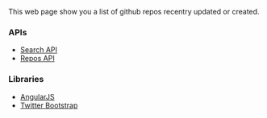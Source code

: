 This web page show you a list of github repos recentry updated or created. 

### APIs
- [Search API](http://developer.github.com/v3/search/)
- [Repos API](http://developer.github.com/v3/repos/)

### Libraries
- [AngularJS](http://angularjs.org/)
- [Twitter Bootstrap](http://getbootstrap.com/)
